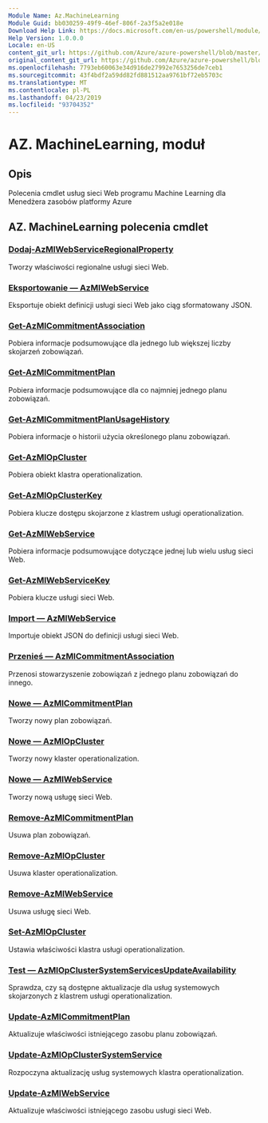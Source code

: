 ```yaml
---
Module Name: Az.MachineLearning
Module Guid: bb030259-49f9-46ef-806f-2a3f5a2e018e
Download Help Link: https://docs.microsoft.com/en-us/powershell/module/az.machinelearning
Help Version: 1.0.0.0
Locale: en-US
content_git_url: https://github.com/Azure/azure-powershell/blob/master/src/MachineLearning/MachineLearning/help/Az.MachineLearning.md
original_content_git_url: https://github.com/Azure/azure-powershell/blob/master/src/MachineLearning/MachineLearning/help/Az.MachineLearning.md
ms.openlocfilehash: 7793eb60063e34d916de27992e7653256de7ceb1
ms.sourcegitcommit: 43f4bdf2a59dd82fd881512aa9761bf72eb5703c
ms.translationtype: MT
ms.contentlocale: pl-PL
ms.lasthandoff: 04/23/2019
ms.locfileid: "93704352"
---
```

# AZ. MachineLearning, moduł
## Opis
Polecenia cmdlet usług sieci Web programu Machine Learning dla Menedżera zasobów platformy Azure

## AZ. MachineLearning polecenia cmdlet
### [Dodaj-AzMlWebServiceRegionalProperty](Add-AzMlWebServiceRegionalProperty.md)
Tworzy właściwości regionalne usługi sieci Web.

### [Eksportowanie — AzMlWebService](Export-AzMlWebService.md)
Eksportuje obiekt definicji usługi sieci Web jako ciąg sformatowany JSON.

### [Get-AzMlCommitmentAssociation](Get-AzMlCommitmentAssociation.md)
Pobiera informacje podsumowujące dla jednego lub większej liczby skojarzeń zobowiązań.

### [Get-AzMlCommitmentPlan](Get-AzMlCommitmentPlan.md)
Pobiera informacje podsumowujące dla co najmniej jednego planu zobowiązań.

### [Get-AzMlCommitmentPlanUsageHistory](Get-AzMlCommitmentPlanUsageHistory.md)
Pobiera informacje o historii użycia określonego planu zobowiązań.

### [Get-AzMlOpCluster](Get-AzMlOpCluster.md)
Pobiera obiekt klastra operationalization.

### [Get-AzMlOpClusterKey](Get-AzMlOpClusterKey.md)
Pobiera klucze dostępu skojarzone z klastrem usługi operationalization.

### [Get-AzMlWebService](Get-AzMlWebService.md)
Pobiera informacje podsumowujące dotyczące jednej lub wielu usług sieci Web.

### [Get-AzMlWebServiceKey](Get-AzMlWebServiceKey.md)
Pobiera klucze usługi sieci Web.

### [Import — AzMlWebService](Import-AzMlWebService.md)
Importuje obiekt JSON do definicji usługi sieci Web.

### [Przenieś — AzMlCommitmentAssociation](Move-AzMlCommitmentAssociation.md)
Przenosi stowarzyszenie zobowiązań z jednego planu zobowiązań do innego.

### [Nowe — AzMlCommitmentPlan](New-AzMlCommitmentPlan.md)
Tworzy nowy plan zobowiązań.

### [Nowe — AzMlOpCluster](New-AzMlOpCluster.md)
Tworzy nowy klaster operationalization.

### [Nowe — AzMlWebService](New-AzMlWebService.md)
Tworzy nową usługę sieci Web.

### [Remove-AzMlCommitmentPlan](Remove-AzMlCommitmentPlan.md)
Usuwa plan zobowiązań.

### [Remove-AzMlOpCluster](Remove-AzMlOpCluster.md)
Usuwa klaster operationalization.

### [Remove-AzMlWebService](Remove-AzMlWebService.md)
Usuwa usługę sieci Web.

### [Set-AzMlOpCluster](Set-AzMlOpCluster.md)
Ustawia właściwości klastra usługi operationalization.

### [Test — AzMlOpClusterSystemServicesUpdateAvailability](Test-AzMlOpClusterSystemServicesUpdateAvailability.md)
Sprawdza, czy są dostępne aktualizacje dla usług systemowych skojarzonych z klastrem usługi operationalization.

### [Update-AzMlCommitmentPlan](Update-AzMlCommitmentPlan.md)
Aktualizuje właściwości istniejącego zasobu planu zobowiązań.

### [Update-AzMlOpClusterSystemService](Update-AzMlOpClusterSystemService.md)
Rozpoczyna aktualizację usług systemowych klastra operationalization.

### [Update-AzMlWebService](Update-AzMlWebService.md)
Aktualizuje właściwości istniejącego zasobu usługi sieci Web.

